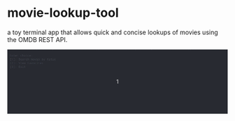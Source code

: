 # movie-lookup-tool
a toy terminal app that allows quick and concise lookups of movies using the OMDB REST API. 

![alt text](https://github.com/adempus/movie-lookup-tool/blob/master/peekMovieApp.gif?raw=true)
